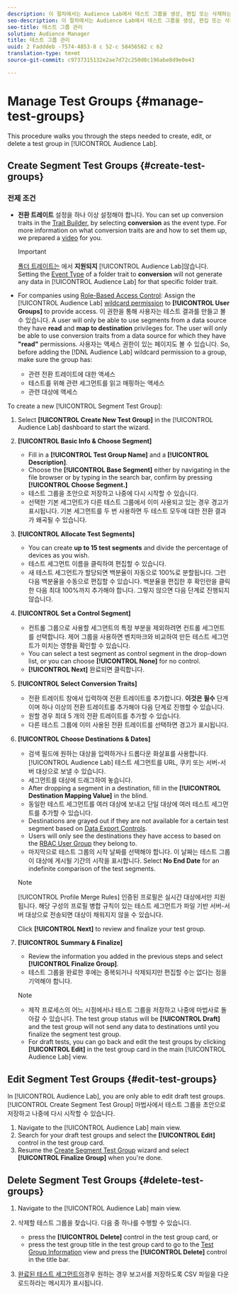 ```yaml
---
description: 이 절차에서는 Audience Lab에서 테스트 그룹을 생성, 편집 또는 삭제하는 데 필요한 단계를 안내합니다.
seo-description: 이 절차에서는 Audience Lab에서 테스트 그룹을 생성, 편집 또는 삭제하는 데 필요한 단계를 안내합니다.
seo-title: 테스트 그룹 관리
solution: Audience Manager
title: 테스트 그룹 관리
uuid: 2 Fadddeb -7574-4853-8 c 52-c 58456582 c 62
translation-type: tm+mt
source-git-commit: c9737315132e2ae7d72c250d8c196abe8d9e0e43

---
```



# Manage Test Groups {#manage-test-groups}

This procedure walks you through the steps needed to create, edit, or delete a test group in [!UICONTROL Audience Lab].

## Create Segment Test Groups {#create-test-groups}

### 전제 조건

<!-- create-test-group.xml -->

* **전환 트레이트** 설정을 하나 이상 설정해야 합니다. You can set up conversion traits in the [Trait Builder](../../features/traits/create-onboarded-rule-based-traits.md), by selecting **conversion** as the event type. For more information on what conversion traits are and how to set them up, we prepared a [video](https://helpx.adobe.com/audience-manager/kt/using/creating-conversion-traits-feature-video-use.html) for you.

   >[!IMPORTANT]
   >
   >[폴더 트레이트는](../../features/traits/about-folder-traits.md) 에서 **지원되지** [!UICONTROL Audience Lab]않습니다. Setting the [Event Type](../../features/traits/create-onboarded-rule-based-traits.md) of a folder trait to **conversion** will not generate any data in [!UICONTROL Audience Lab] for that specific folder trait.

* For companies using [Role-Based Access Control](../../features/administration/administration-overview.md): Assign the [!UICONTROL Audience Lab] [wildcard permission](../../features/administration/administration-overview.md#wild-card-permissions) to **[!UICONTROL User Groups]** to provide access. 이 권한을 통해 사용자는 테스트 결과를 만들고 볼 수 있습니다. A user will only be able to use segments from a data source they have **read** and **map to destination** privileges for. The user will only be able to use conversion traits from a data source for which they have **"read"** permissions. 사용자는 액세스 권한이 있는 페이지도 볼 수 있습니다. So, before adding the [!DNL Audience Lab] wildcard permission to a group, make sure the group has:
   * 관련 전환 트레이트에 대한 액세스
   * 테스트를 위해 관련 세그먼트를 읽고 매핑하는 액세스
   * 관련 대상에 액세스

To create a new [!UICONTROL Segment Test Group]:

1. Select **[!UICONTROL Create New Test Group]** in the [!UICONTROL Audience Lab] dashboard to start the wizard.
1. **[!UICONTROL Basic Info & Choose Segment]**

   * Fill in a **[!UICONTROL Test Group Name]** and a **[!UICONTROL Description]**.
   * Choose the **[!UICONTROL Base Segment]** either by navigating in the file browser or by typing in the search bar, confirm by pressing **[!UICONTROL Choose Segment.]**
   * 테스트 그룹을 초안으로 저장하고 나중에 다시 시작할 수 있습니다.
   * 선택한 기본 세그먼트가 다른 테스트 그룹에서 이미 사용되고 있는 경우 경고가 표시됩니다. 기본 세그먼트를 두 번 사용하면 두 테스트 모두에 대한 전환 결과가 왜곡될 수 있습니다.

1. **[!UICONTROL Allocate Test Segments]**

   * You can create **up to 15 test segments** and divide the percentage of devices as you wish.
   * 테스트 세그먼트 이름을 클릭하여 편집할 수 있습니다.
   * 새 테스트 세그먼트가 할당되면 백분율이 자동으로 100%로 분할됩니다. 그런 다음 백분율을 수동으로 편집할 수 있습니다. 백분율을 편집한 후 확인란을 클릭한 다음 최대 100%까지 추가해야 합니다. 그렇지 않으면 다음 단계로 진행되지 않습니다.

1. **[!UICONTROL Set a Control Segment]**

   * 컨트롤 그룹으로 사용할 세그먼트의 특정 부분을 제외하려면 컨트롤 세그먼트를 선택합니다. 제어 그룹을 사용하면 벤치마크와 비교하여 만든 테스트 세그먼트가 미치는 영향을 확인할 수 있습니다.
   * You can select a test segment as control segment in the drop-down list, or you can choose **[!UICONTROL None]** for no control.
   * **[!UICONTROL Next]** 완료되면 클릭합니다.

1. **[!UICONTROL Select Conversion Traits]**

   * 전환 트레이트 창에서 입력하여 전환 트레이트를 추가합니다. **이것은 필수** 단계이며 하나 이상의 전환 트레이트를 추가해야 다음 단계로 진행할 수 있습니다.
   * 원할 경우 최대 5 개의 전환 트레이트를 추가할 수 있습니다.
   * 다른 테스트 그룹에 이미 사용된 전환 트레이트를 선택하면 경고가 표시됩니다.

1. **[!UICONTROL Choose Destinations & Dates]**

   * 검색 필드에 원하는 대상을 입력하거나 드롭다운 화살표를 사용합니다. [!UICONTROL Audience Lab] 테스트 세그먼트를 URL, 쿠키 또는 서버-서버 대상으로 보낼 수 있습니다.
   * 세그먼트를 대상에 드래그하여 놓습니다.
   * After dropping a segment in a destination, fill in the **[!UICONTROL Destination Mapping Value]** in the blind.
   * 동일한 테스트 세그먼트를 여러 대상에 보내고 단일 대상에 여러 테스트 세그먼트를 추가할 수 있습니다.
   * Destinations are grayed out if they are not available for a certain test segment based on [Data Export Controls](../../features/data-export-controls.md).
   * Users will only see the destinations they have access to based on the [RBAC User Group](../../features/administration/administration-overview.md) they belong to.
   * 마지막으로 테스트 그룹의 시작 날짜를 선택해야 합니다. 이 날짜는 테스트 그룹이 대상에 게시될 기간의 시작을 표시합니다. Select **No End Date** for an indefinite comparison of the test segments.
   >[!NOTE]
   >
   >[!UICONTROL Profile Merge Rules] 인증된 프로필은 실시간 대상에서만 지원됩니다. 해당 구성의 프로필 병합 규칙이 있는 테스트 세그먼트가 파일 기반 서버-서버 대상으로 전송되면 대상이 채워지지 않을 수 있습니다.

   Click **[!UICONTROL Next]** to review and finalize your test group.

1. **[!UICONTROL Summary & Finalize]**

   * Review the information you added in the previous steps and select **[!UICONTROL Finalize Group]**.
   * 테스트 그룹을 완료한 후에는 중복되거나 삭제되지만 편집할 수는 없다는 점을 기억해야 합니다.
   >[!NOTE]
   >* 제작 프로세스의 어느 시점에서나 테스트 그룹을 저장하고 나중에 마법사로 돌아갈 수 있습니다. The test group status will be **[!UICONTROL Draft]** and the test group will not send any data to destinations until you finalize the segment test group.
   >* For draft tests, you can go back and edit the test groups by clicking **[!UICONTROL Edit]** in the test group card in the main [!UICONTROL Audience Lab] view.


## Edit Segment Test Groups {#edit-test-groups}

In [!UICONTROL Audience Lab], you are only able to edit draft test groups. [!UICONTROL Create Segment Test Group] 마법사에서 테스트 그룹을 초안으로 저장하고 나중에 다시 시작할 수 있습니다.

1. Navigate to the [!UICONTROL Audience Lab] main view.
1. Search for your draft test groups and select the **[!UICONTROL Edit]** control in the test group card.
1. Resume the [Create Segment Test Group](../../features/audience-lab/audience-lab-manage-test-groups.md#create-test-groups) wizard and select **[!UICONTROL Finalize Group]** when you're done.

## Delete Segment Test Groups {#delete-test-groups}

1. Navigate to the [!UICONTROL Audience Lab] main view.
1. 삭제할 테스트 그룹을 찾습니다. 다음 중 하나를 수행할 수 있습니다.

   * press the **[!UICONTROL Delete]** control in the test group card, or
   * press the test group title in the test group card to go to the [Test Group Information](../../features/audience-lab/audience-lab-information-view.md) view and press the **[!UICONTROL Delete]** control in the title bar.

1. [완료된 테스트 세그먼트의](../../features/audience-lab/audience-lab.md#status)경우 원하는 경우 보고서를 저장하도록 CSV 파일을 다운로드하라는 메시지가 표시됩니다.
